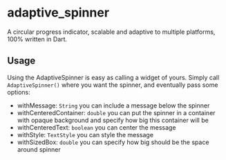 # adaptive_spinner

A circular progress indicator, scalable and adaptive to multiple platforms, 100% written in Dart.

## Usage

Using the AdaptiveSpinner is easy as calling a widget of yours. Simply call `AdaptiveSpinner()` where you want the spinner, and eventually pass some options:<br>
* withMessage: `String` you can include a message below the spinner
* withCenteredContainer: `double` you can put the spinner in a container with opaque background and specify how big this container will be
* withCenteredText: `boolean` you can center the message
* withStyle: `TextStyle` you can style the message
* withSizedBox: `double` you can specify how big should be the space around spinner